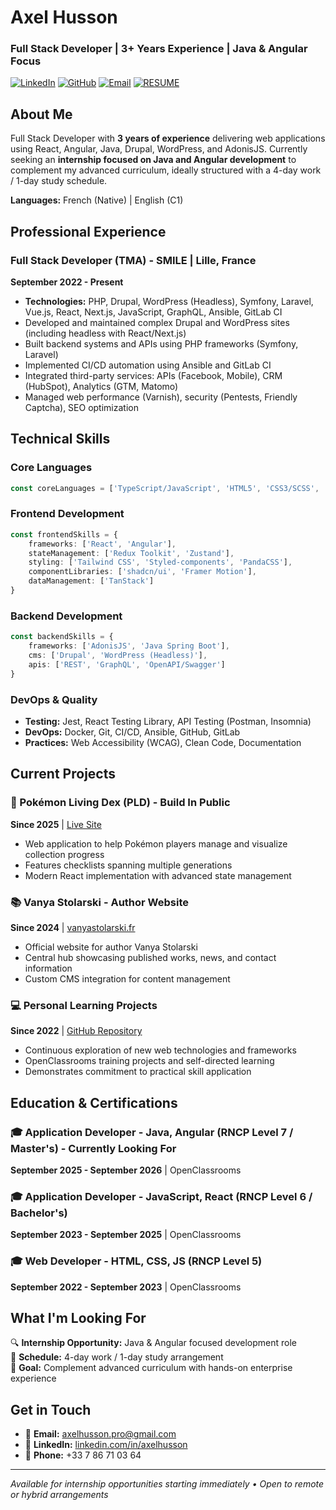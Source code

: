 
# Axel Husson
### Full Stack Developer | 3+ Years Experience | Java & Angular Focus

[![LinkedIn](https://img.shields.io/badge/LinkedIn-Connect-blue)](https://www.linkedin.com/in/axelhusson/)
[![GitHub](https://img.shields.io/badge/GitHub-Follow-black)](https://github.com/HussonAxel)
[![Email](https://img.shields.io/badge/Email-Contact-red)](mailto:axelhusson.pro@gmail.com)
[![RESUME](https://img.shields.io/badge/Resume-Download-green)](https://github.com/HussonAxel/HussonAxel/blob/main/CV.pdf)


## About Me
Full Stack Developer with **3 years of experience** delivering web applications using React, Angular, Java, Drupal, WordPress, and AdonisJS. Currently seeking an **internship focused on Java and Angular development** to complement my advanced curriculum, ideally structured with a 4-day work / 1-day study schedule.

**Languages:** French (Native) | English (C1)

## Professional Experience

### Full Stack Developer (TMA) - SMILE | Lille, France
**September 2022 - Present**
- **Technologies:** PHP, Drupal, WordPress (Headless), Symfony, Laravel, Vue.js, React, Next.js, JavaScript, GraphQL, Ansible, GitLab CI
- Developed and maintained complex Drupal and WordPress sites (including headless with React/Next.js)
- Built backend systems and APIs using PHP frameworks (Symfony, Laravel)
- Implemented CI/CD automation using Ansible and GitLab CI
- Integrated third-party services: APIs (Facebook, Mobile), CRM (HubSpot), Analytics (GTM, Matomo)
- Managed web performance (Varnish), security (Pentests, Friendly Captcha), SEO optimization

## Technical Skills

### Core Languages
```typescript
const coreLanguages = ['TypeScript/JavaScript', 'HTML5', 'CSS3/SCSS', 'Java']
```

### Frontend Development
```typescript
const frontendSkills = {
    frameworks: ['React', 'Angular'],
    stateManagement: ['Redux Toolkit', 'Zustand'],
    styling: ['Tailwind CSS', 'Styled-components', 'PandaCSS'],
    componentLibraries: ['shadcn/ui', 'Framer Motion'],
    dataManagement: ['TanStack']
}
```

### Backend Development
```typescript
const backendSkills = {
    frameworks: ['AdonisJS', 'Java Spring Boot'],
    cms: ['Drupal', 'WordPress (Headless)'],
    apis: ['REST', 'GraphQL', 'OpenAPI/Swagger']
}
```

### DevOps & Quality
- **Testing:** Jest, React Testing Library, API Testing (Postman, Insomnia)
- **DevOps:** Docker, Git, CI/CD, Ansible, GitHub, GitLab
- **Practices:** Web Accessibility (WCAG), Clean Code, Documentation

## Current Projects

### 🎯 Pokémon Living Dex (PLD) - Build In Public
**Since 2025** | [Live Site](https://pokemon-living-dex.com)
- Web application to help Pokémon players manage and visualize collection progress
- Features checklists spanning multiple generations
- Modern React implementation with advanced state management

### 📚 Vanya Stolarski - Author Website
**Since 2024** | [vanyastolarski.fr](https://vanyastolarski.fr)
- Official website for author Vanya Stolarski
- Central hub showcasing published works, news, and contact information
- Custom CMS integration for content management

### 💻 Personal Learning Projects
**Since 2022** | [GitHub Repository](https://github.com/HussonAxel)
- Continuous exploration of new web technologies and frameworks
- OpenClassrooms training projects and self-directed learning
- Demonstrates commitment to practical skill application

## Education & Certifications

### 🎓 Application Developer - Java, Angular (RNCP Level 7 / Master's) - Currently Looking For 
**September 2025 - September 2026** | OpenClassrooms

### 🎓 Application Developer - JavaScript, React (RNCP Level 6 / Bachelor's)
**September 2023 - September 2025** | OpenClassrooms

### 🎓 Web Developer - HTML, CSS, JS (RNCP Level 5)
**September 2022 - September 2023** | OpenClassrooms

## What I'm Looking For
🔍 **Internship Opportunity:** Java & Angular focused development role  
📅 **Schedule:** 4-day work / 1-day study arrangement  
🎯 **Goal:** Complement advanced curriculum with hands-on enterprise experience  

## Get in Touch
- 📧 **Email:** [axelhusson.pro@gmail.com](mailto:axelhusson.pro@gmail.com)
- 💼 **LinkedIn:** [linkedin.com/in/axelhusson](https://www.linkedin.com/in/axelhusson/)
- 📱 **Phone:** +33 7 86 71 03 64

---
*Available for internship opportunities starting immediately • Open to remote or hybrid arrangements*
